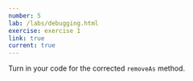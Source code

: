 ```yaml
---
number: 5
lab: /labs/debugging.html
exercise: exercise 1
link: true
current: true
---
```

Turn in your code for the corrected `removeAs` method.
